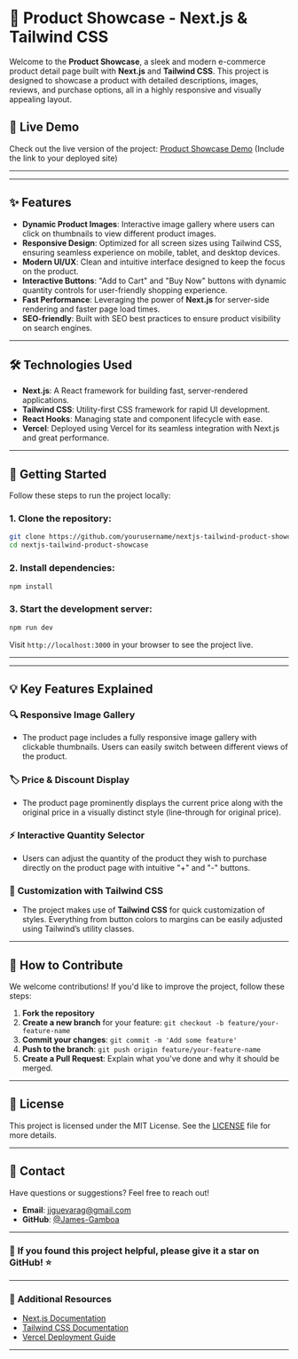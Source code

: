 # 🛒 **Product Showcase - Next.js & Tailwind CSS**

Welcome to the **Product Showcase**, a sleek and modern e-commerce product detail page built with **Next.js** and **Tailwind CSS**. This project is designed to showcase a product with detailed descriptions, images, reviews, and purchase options, all in a highly responsive and visually appealing layout.

## 🚀 **Live Demo**

Check out the live version of the project: [Product Showcase Demo](#) (Include the link to your deployed site)

---

---

## ✨ **Features**

- **Dynamic Product Images**: Interactive image gallery where users can click on thumbnails to view different product images.
- **Responsive Design**: Optimized for all screen sizes using Tailwind CSS, ensuring seamless experience on mobile, tablet, and desktop devices.
- **Modern UI/UX**: Clean and intuitive interface designed to keep the focus on the product.
- **Interactive Buttons**: "Add to Cart" and "Buy Now" buttons with dynamic quantity controls for user-friendly shopping experience.
- **Fast Performance**: Leveraging the power of **Next.js** for server-side rendering and faster page load times.
- **SEO-friendly**: Built with SEO best practices to ensure product visibility on search engines.

---

## 🛠️ **Technologies Used**

- **Next.js**: A React framework for building fast, server-rendered applications.
- **Tailwind CSS**: Utility-first CSS framework for rapid UI development.
- **React Hooks**: Managing state and component lifecycle with ease.
- **Vercel**: Deployed using Vercel for its seamless integration with Next.js and great performance.

---

## 🚧 **Getting Started**

Follow these steps to run the project locally:

### 1. Clone the repository:

```bash
git clone https://github.com/yourusername/nextjs-tailwind-product-showcase.git
cd nextjs-tailwind-product-showcase
```

### 2. Install dependencies:

```bash
npm install
```

### 3. Start the development server:

```bash
npm run dev
```

Visit `http://localhost:3000` in your browser to see the project live.

---

---

## 💡 **Key Features Explained**

### 🔍 **Responsive Image Gallery**
- The product page includes a fully responsive image gallery with clickable thumbnails. Users can easily switch between different views of the product.

### 🏷️ **Price & Discount Display**
- The product page prominently displays the current price along with the original price in a visually distinct style (line-through for original price).

### ⚡ **Interactive Quantity Selector**
- Users can adjust the quantity of the product they wish to purchase directly on the product page with intuitive "+" and "-" buttons.

### 🎨 **Customization with Tailwind CSS**
- The project makes use of **Tailwind CSS** for quick customization of styles. Everything from button colors to margins can be easily adjusted using Tailwind’s utility classes.

---

## 🎯 **How to Contribute**

We welcome contributions! If you'd like to improve the project, follow these steps:

1. **Fork the repository**
2. **Create a new branch** for your feature: `git checkout -b feature/your-feature-name`
3. **Commit your changes**: `git commit -m 'Add some feature'`
4. **Push to the branch**: `git push origin feature/your-feature-name`
5. **Create a Pull Request**: Explain what you've done and why it should be merged.

---

## 📝 **License**

This project is licensed under the MIT License. See the [LICENSE](./LICENSE) file for more details.

---

## 📧 **Contact**

Have questions or suggestions? Feel free to reach out!

- **Email**: jjguevarag@gmail.com
- **GitHub**: [@James-Gamboa](https://github.com/James-Gamboa)

---

### 🌟 **If you found this project helpful, please give it a star on GitHub!** ⭐

---

### 🔗 **Additional Resources**

- [Next.js Documentation](https://nextjs.org/docs)
- [Tailwind CSS Documentation](https://tailwindcss.com/docs)
- [Vercel Deployment Guide](https://vercel.com/docs)

---
